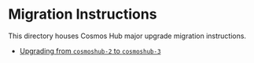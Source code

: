 <!--
parent:
  order: false
-->

# Migration Instructions

This directory houses Cosmos Hub major upgrade migration instructions.

- [Upgrading from `cosmoshub-2` to `cosmoshub-3`](cosmoshub-2.md)
